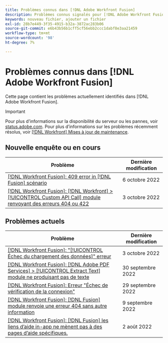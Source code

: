 ```yaml
---
title: Problèmes connus dans [!DNL Adobe Workfront Fusion]
description: Problèmes connus signalés pour [!DNL Adobe Workfront Fusion]
keywords: nouveau fichier, ajouter un fichier
exl-id: 28b7e449-3f35-4915-b32a-3872ac283b06
source-git-commit: e6b43b56b1cff5cf56ebb2ccc1dabf8e3aa21459
workflow-type: tm+mt
source-wordcount: '98'
ht-degree: 7%

---
```


# Problèmes connus dans [!DNL Adobe Workfront Fusion]

Cette page contient les problèmes actuellement identifiés dans [!DNL Adobe Workfront Fusion].

>[!IMPORTANT]
>
>Pour plus d’informations sur la disponibilité du serveur ou les pannes, voir [status.adobe.com](https://status.adobe.com). Pour plus d’informations sur les problèmes récemment résolus, voir [[!DNL Workfront] Mises à jour de maintenance](../maintenance/current-updates.md).

## Nouvelle enquête ou en cours

| **Problème** | **Dernière modification** |
|-----------------------------------------------------------------------------------|-------------------|
| [[!DNL Workfront Fusion]: 409 error in [!DNL Fusion] scénario](known-issues-workfront-fusion/fusion-409-error.md) | 6 octobre 2022 |
| [[!DNL Workfront Fusion]: [!DNL Workfront] >[!UICONTROL  Custom API Call] module renvoyant des erreurs 404 ou 422](known-issues-workfront-fusion/fusion-api-reports-422-404-errors.md) | 3 octobre 2022 |

## Problèmes actuels

| **Problème** | **Dernière modification** |
|-----------------------------------------------------------------------------------|-------------------|
| [[!DNL Workfront Fusion]: &quot;[!UICONTROL Échec du chargement des données]&quot; erreur](known-issues-workfront-fusion/fusion-failed-to-load-data-error.md) | 3 octobre 2022 |
| [[!DNL Workfront Fusion]: [!DNL Adobe PDF Services] > [!UICONTROL Extract Text] module ne produisant pas de texte](known-issues-workfront-fusion/fusion-pdf-extract-text.md) | 30 septembre 2022 |
| [[!DNL Workfront Fusion]: Erreur &quot;Échec de vérification de la connexion&quot;](known-issues-workfront-fusion/fusion-401-error-must-reauthenicate-connection.md) | 29 septembre 2022 |
| [[!DNL Workfront Fusion]: [!DNL Fusion] module renvoie une erreur 404 sans autre information](known-issues-workfront-fusion/fusion-404-error-no-description.md) | 9 septembre 2022 |
| [[!DNL Workfront Fusion]: [!DNL Fusion] les liens d’aide in-app ne mènent pas à des pages d’aide spécifiques.](known-issues-workfront-fusion/help-links-in-modules-not-working.md) | 2 août 2022 |
